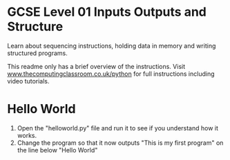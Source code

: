 # GCSE Level 01 Inputs Outputs and Structure
Learn about sequencing instructions, holding data in memory and writing structured programs.

This readme only has a brief overview of the instructions. Visit www.thecomputingclassroom.co.uk/python for full instructions including video tutorials.

# Hello World
1. Open the "helloworld.py" file and run it to see if you understand how it works.
2. Change the program so that it now outputs "This is my first program" on the line below "Hello World"